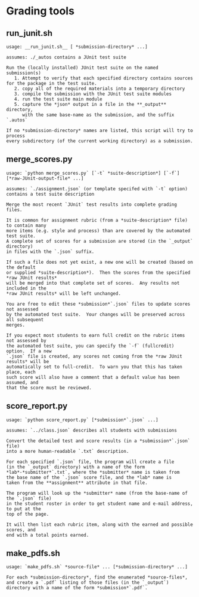 # Grading tools

## run_junit.sh

    usage: __run_junit.sh__ [ *submission-directory* ...]

    assumes: ./_autos contains a JUnit test suite

    Run the (locally installed) JUnit test suite on the named submission(s)
       1. Attempt to verify that each specified directory contains sources for the package in the test suite.
       2. copy all of the required materials into a temporary directory
       3. compile the submission with the JUnit test suite modules
       4. run the test suite main module
       5. capture the *json* output in a file in the **_output** directory,
          with the same base-name as the submission, and the suffix `.autos`

    If no *submission-directory* names are listed, this script will try to process
    every subdirectory (of the current working directory) as a submission.


## merge_scores.py

    usage: `python merge_scores.py` [`-t` *suite-description*] [`-f`] [*raw-JUnit-output-file* ...]

    assumes: `./assignment.json` (or template specifed with `-t` option) contains a test suite description

    Merge the most recent `JUnit` test results into complete grading files.

    It is common for assignment rubric (from a *suite-description* file) to contain many
    more items (e.g. style and process) than are covered by the automated test suite.
    A complete set of scores for a submission are stored (in the `_output` directory)
    in files with the `.json` suffix.

    If such a file does not yet exist, a new one will be created (based on the default
    or supplied *suite-description*).  Then the scores from the specified *raw JUnit results*
    will be merged into that complete set of scores.  Any results not included in the
    *raw JUnit results* will be left unchanged.

    You are free to edit these *submission*`.json` files to update scores not assessed
    by the automated test suite.  Your changes will be preserved across all subsequent
    merges.

    If you expect most students to earn full credit on the rubric items not assessed by
    the automated test suite, you can specify the `-f` (fullcredit) option.  If a new
    `.json` file is created, any scores not coming from the *raw JUnit results* will be
    automatically set to full-credit.  To warn you that this has taken place, each
    such score will also have a comment that a default value has been assumed, and
    that the score must be reviewed.


## score_report.py

    usage: `python score_report.py` [*submission*`.json` ...]

    assumes: `../class.json` describes all students with submissions

    Convert the detailed test and score results (in a *submission*`.json` file)
    into a more human-readable `.txt` description.

    For each specified `.json` file, the program will create a file 
    (in the `_output` directory) with a name of the form
    *lab*-*submitter*`.txt`, where the *submitter* name is taken from 
    the base name of the `.json` score file, and the *lab* name is
    taken from the **assignment** attribute in that file.

    The program will look up the *submitter* name (from the base-name of the `.json` file)
    in the student roster in order to get student name and e-mail address, to put at the
    top of the page.

    It will then list each rubric item, along with the earned and possible scores, and
    end with a total points earned.


## make_pdfs.sh

    usage: `make_pdfs.sh` *source-file* ... [*submission-directory* ...]

    For each *submission-directory*, find the enumerated *source-files*,
    and create a `.pdf` listing of those files (in the `_output`) 
    directory with a name of the form *submission*`.pdf`.

